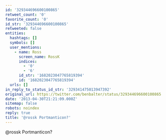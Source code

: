 ```yaml
---
id: '329344696600100865'
retweet_count: '0'
favorite_count: '0'
id_str: '329344696600100865'
retweeted: false
entities:
  hashtags: []
  symbols: []
  user_mentions:
    - name: Ross
      screen_name: RossK
      indices:
        - '0'
        - '6'
      id_str: '1682023047765819394'
      id: '1682023047765819394'
  urls: []
in_reply_to_status_id_str: '329341475013947392'
original_url: https://twitter.com/benbalter/status/329344696600100865
date: '2013-04-30T21:21:09.000Z'
sitemap: false
robots: noindex
reply: true
title: '@rossk Portmanticon?'
---
```


@rossk Portmanticon?